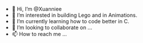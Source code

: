 - 👋 Hi, I’m @Xuanniee
- 👀 I’m interested in building Lego and in Animations.
- 🌱 I’m currently learning how to code better in C.
- 💞️ I’m looking to collaborate on ...
- 📫 How to reach me ...

<!---
Xuanniee/Xuanniee is a ✨ special ✨ repository because its `README.md` (this file) appears on your GitHub profile.
You can click the Preview link to take a look at your changes.
--->
